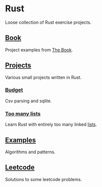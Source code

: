 # Rust
Loose collection of Rust exercise projects. 


## [Book](./book)
Project examples from [The Book](https://doc.rust-lang.org/book/).

## [Projects](./projects)
Various small projects written in Rust.

### [Budget](./projects/budget)
Csv parsing and sqlite.

### [Too many lists](./projects/too_many_lists)
Learn Rust with entirely too many linked [lists](https://rust-unofficial.github.io/too-many-lists/index.html).

## [Examples](./examples)
Algorithms and patterns.

## [Leetcode](./leetcode)
Solutions to some leetcode problems.
